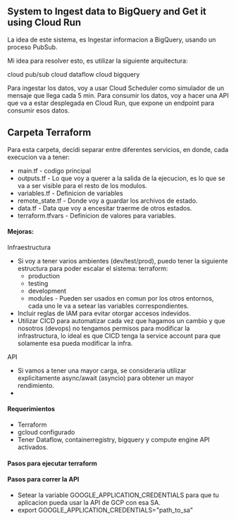 ## System to Ingest data to BigQuery and Get it using Cloud Run

La idea de este sistema, es Ingestar informacion a BigQuery, usando un proceso PubSub.

Mi idea para resolver esto, es utilizar la siguiente arquitectura:

cloud pub/sub
cloud dataflow
cloud bigquery

Para ingestar los datos, voy a usar Cloud Scheduler como simulador de un mensaje que llega cada 5 min.
Para consumir los datos, voy a hacer una API que va a estar desplegada en Cloud Run, que expone un endpoint para consumir esos datos.


## Carpeta Terraform

Para esta carpeta, decidi separar entre diferentes servicios, en donde, cada execucion va a tener:

- main.tf - codigo principal
- outputs.tf - Lo que voy a querer a la salida de la ejecucion, es lo que se va a ser visible para el resto de los modulos.
- variables.tf - Definicion de variables
- remote_state.tf - Donde voy a guardar los archivos de estado.
- data.tf - Data que voy a encesitar traerme de otros estados.
- terraform.tfvars - Definicion de valores para variables.

#### Mejoras:

Infraestructura
- Si voy a tener varios ambientes (dev/test/prod), puedo tener la siguiente estructura para poder escalar el sistema:
  terraform:
    - production
    - testing
    - development
    - modules - Pueden ser usados en comun por los otros entornos, cada uno le va a setear las variables correspondientes.
- Incluir reglas de IAM para evitar otorgar accesos indevidos.
- Utilizar CICD para automatizar cada vez que hagamos un cambio y que nosotros (devops) no tengamos permisos para modificar la infrastructura, lo ideal es que CICD tenga la service account para que solamente esa pueda modificar la infra.

API
- Si vamos a tener una mayor carga, se consideraria utilizar explicitamente async/await (asyncio) para obtener un mayor rendimiento.
- 

#### Requerimientos

- Terraform
- gcloud configurado
- Tener Dataflow, containerregistry, bigquery y compute engine API activados.


#### Pasos para ejecutar terraform

#### Pasos para correr la API
- Setear la variable GOOGLE_APPLICATION_CREDENTIALS para que tu aplicacion pueda usar la API de GCP con esa SA.
- export GOOGLE_APPLICATION_CREDENTIALS="path_to_sa"